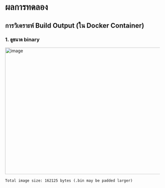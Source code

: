 # ผลการทดลอง
## การวิเคราะห์ Build Output (ใน Docker Container)
### 1. ดูขนาด binary
<img width="757" height="413" alt="image" src="https://github.com/user-attachments/assets/97ce31f9-0b5b-4c6a-8373-bef7e0a00314" />

`Total image size: 162125 bytes (.bin may be padded larger)`
